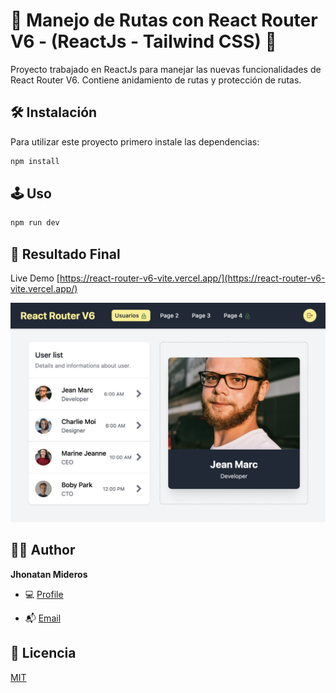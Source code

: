 # 🚀 Manejo de Rutas con React Router V6 - (ReactJs - Tailwind CSS) 🚀

Proyecto trabajado en ReactJs para manejar las nuevas funcionalidades de React Router V6. Contiene anidamiento de rutas y protección de rutas.

## 🛠️ Instalación

Para utilizar este proyecto primero instale las dependencias:

```bash
npm install
```

## 🕹 Uso

```bash
npm run dev
```

## 🔖 Resultado Final

Live Demo [https://react-router-v6-vite.vercel.app/](https://react-router-v6-vite.vercel.app/)

![](/screenshot.jpg?raw=true "Screenshot")

## 🧑🏻 Author

**Jhonatan Mideros**

- 💻 [Profile](https://github.com/jonmid "Jhonatan Mideros")

- 📬 [Email](mailto:jonmid.mideros@gmail.com?subject=Hi%20from%20Project%20GitHub "Hi!")

## 📝 Licencia

[MIT](https://choosealicense.com/licenses/mit/)
